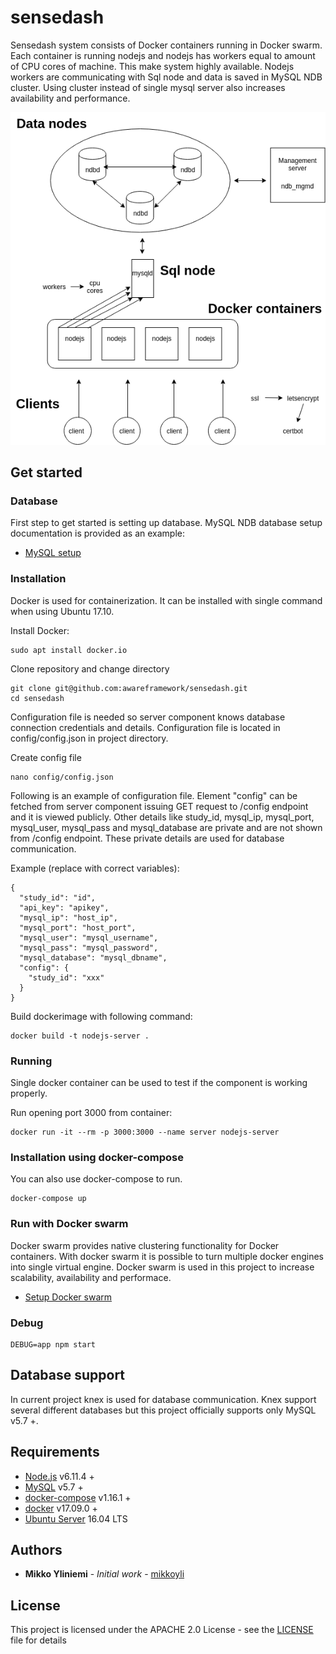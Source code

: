 # sensedash

Sensedash system consists of Docker containers running in Docker swarm. Each container is running nodejs and nodejs has workers equal to amount of CPU cores of machine. This make system highly available. Nodejs workers are communicating with Sql node and data is saved in MySQL NDB cluster. Using cluster instead of single mysql server also increases availability and performance.

![Architecture](images/architecture.png "Architecture")

## Get started

### Database

First step to get started is setting up database. MySQL NDB database setup documentation is provided as an example:
* [MySQL setup](doc/mysql-db.md)

### Installation

Docker is used for containerization. It can be installed with single command when using Ubuntu 17.10.

Install Docker:
```console
sudo apt install docker.io
```

Clone repository and change directory
```console
git clone git@github.com:awareframework/sensedash.git
cd sensedash
```

Configuration file is needed so server component knows database connection credentials and details. Configuration file is located in config/config.json in project directory.

Create config file
```console
nano config/config.json
```

Following is an example of configuration file. Element "config" can be fetched from server component issuing GET request to /config endpoint and it is viewed publicly. Other details like study_id, mysql_ip, mysql_port, mysql_user, mysql_pass and mysql_database are private and are not shown from /config endpoint. These private details are used for database communication.

Example (replace with correct variables):
```
{
  "study_id": "id",
  "api_key": "apikey",
  "mysql_ip": "host_ip",
  "mysql_port": "host_port",
  "mysql_user": "mysql_username",
  "mysql_pass": "mysql_password",
  "mysql_database": "mysql_dbname",
  "config": {
    "study_id": "xxx"
  }
}
```

Build dockerimage with following command:
```console
docker build -t nodejs-server .
```

### Running

Single docker container can be used to test if the component is working properly.

Run opening port 3000 from container:
```console
docker run -it --rm -p 3000:3000 --name server nodejs-server
```

### Installation using docker-compose

You can also use docker-compose to run.

```console
docker-compose up
```

### Run with Docker swarm

Docker swarm provides native clustering functionality for Docker containers. With docker swarm it is possible to turn multiple docker engines into single virtual engine. Docker swarm is used in this project to increase scalability, availability and performace.

* [Setup Docker swarm](doc/docker-swarm.md)

### Debug 

```console
DEBUG=app npm start
```

## Database support

In current project knex is used for database communication. Knex support several different databases but this project officially supports only MySQL v5.7 +.

## Requirements

* [Node.js](https://nodejs.org/en/) v6.11.4 +
* [MySQL](https://www.mysql.com/) v5.7 +
* [docker-compose](https://docs.docker.com/compose/) v1.16.1 +
* [docker](https://www.docker.com/) v17.09.0 +
* [Ubuntu Server](https://www.ubuntu.com/)  16.04 LTS

## Authors

* **Mikko Yliniemi** - *Initial work* - [mikkoyli](https://github.com/mikkoyli)

## License

This project is licensed under the APACHE 2.0 License - see the [LICENSE](LICENSE) file for details

